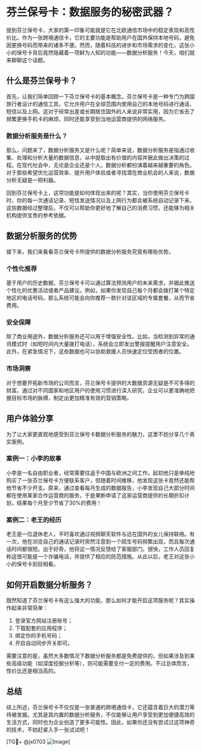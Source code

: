 # 芬兰保号卡：数据服务的秘密武器？

提到芬兰保号卡，大家的第一印象可能就是它在北欧通信市场中的稳定表现和高性价比。作为一张跨境通信卡，它的主要功能是帮助用户在国外保持本地号码，避免因更换号码而带来的诸多不便。然而，随着科技的进步和市场需求的变化，这张小小的保号卡背后竟然隐藏着一项鲜为人知的功能——数据分析服务！今天，咱们就来聊聊这个话题。

## 什么是芬兰保号卡？

首先，让我们简单回顾一下芬兰保号卡的基本概念。芬兰保号卡是一种专门为跨国旅行者设计的通信工具，它允许用户在全球范围内使用自己的本地号码进行通话、短信以及上网。这对于经常出差或长期居住国外的人来说非常实用，因为它省去了频繁更换手机卡的麻烦，同时还能享受到当地运营商提供的网络服务。

### 数据分析服务是什么？

那么，问题来了，数据分析服务又是什么呢？简单来说，数据分析服务是指通过收集、处理和分析大量的数据信息，从中提取出有价值的内容并据此做出决策的过程。在现代社会中，无论是企业还是个人，数据分析都扮演着越来越重要的角色。对于那些希望优化运营效率、提升用户体验或者寻找潜在商业机会的人来说，数据分析无疑是一把利器。

回到芬兰保号卡上，这项功能是如何体现出来的呢？其实，当你使用芬兰保号卡时，你的每一次通话记录、短信发送情况以及上网行为都会被系统自动记录下来。这些数据经过整理后，不仅可以帮助你更好地了解自己的消费习惯，还能够为相关机构提供宝贵的参考依据。

## 数据分析服务的优势

接下来，我们来看看芬兰保号卡所提供的数据分析服务究竟有哪些优势。

### 个性化推荐

基于用户的历史数据，芬兰保号卡可以通过算法预测用户的未来需求，并据此推送个性化的优惠活动或者产品建议。例如，如果你发现自己每个月都会拨打某个特定地区的电话号码，那么系统可能会向你推荐一款针对该区域的专属套餐，从而节省费用。

### 安全保障

除了商业用途外，数据分析服务还可以用于增强安全性。比如，当检测到异常的通讯模式时（如短时间内大量拨打电话），系统会立即发出警报提醒用户注意安全。此外，在紧急情况下，这些数据也可以协助救援人员快速定位受困者的位置。

### 市场洞察

对于想要开拓新市场的公司而言，芬兰保号卡提供的大数据资源无疑是不可多得的财富。通过对不同国家和地区用户的使用习惯进行深入研究，企业可以更准确地把握目标市场的脉搏，制定出更加精准有效的营销策略。

## 用户体验分享

为了让大家更直观地感受到芬兰保号卡数据分析服务的魅力，这里不妨分享几个真实案例。

### 案例一：小李的故事

小李是一名自由职业者，经常需要往返于中国与欧洲之间工作。起初他只是单纯地购买了一张芬兰保号卡方便联系客户，但随着时间推移，他发现这张卡竟然还能帮他节省不少开支。原来，通过查看每月生成的数据报告，小李发现自己大部分时间都在使用某家合作运营商的服务，于是果断申请了这家运营商提供的长期折扣计划，结果每个月至少节省了30%的费用！

### 案例二：老王的经历

老王是一位退休老人，平时喜欢通过视频聊天软件与远在国外的女儿保持联络。有一次，他在浏览自己的通话记录时突然注意到一个陌生号码频繁出现，而且每次通话时间都很短。出于好奇，他将这一情况反馈给了客服部门。很快，工作人员回复称这很可能是一个诈骗电话，并提供了相应的防范措施。从此以后，老王对这张小小的保号卡刮目相看。

## 如何开启数据分析服务？

既然知道了芬兰保号卡有这么强大的功能，那么如何才能开启这项服务呢？其实操作起来非常简单：

1. 登录官方网站注册账号；
2. 下载配套的应用程序；
3. 绑定你的手机号码；
4. 开启自动同步开关即可。

需要注意的是，虽然大多数情况下数据分析服务都是免费提供的，但如果涉及到某些高级功能（如深度挖掘分析等），则可能需要支付一定的费用。不过总体而言，性价比还是相当高的。

## 总结

综上所述，芬兰保号卡不仅仅是一张普通的跨境通信卡，它还蕴含着巨大的潜力等待被发掘。尤其是其内置的数据分析服务，不仅能够让用户享受到更加便捷高效的生活方式，同时也为企业创造了更多可能性。因此，如果你还没有尝试过这项神奇的技术，不妨赶紧入手一张试试吧！

[TG💪+ @jx0703 ![Image](https://github.com/user-attachments/assets/dbca1d08-cadb-493c-b0ec-ad6f7a83f270)]